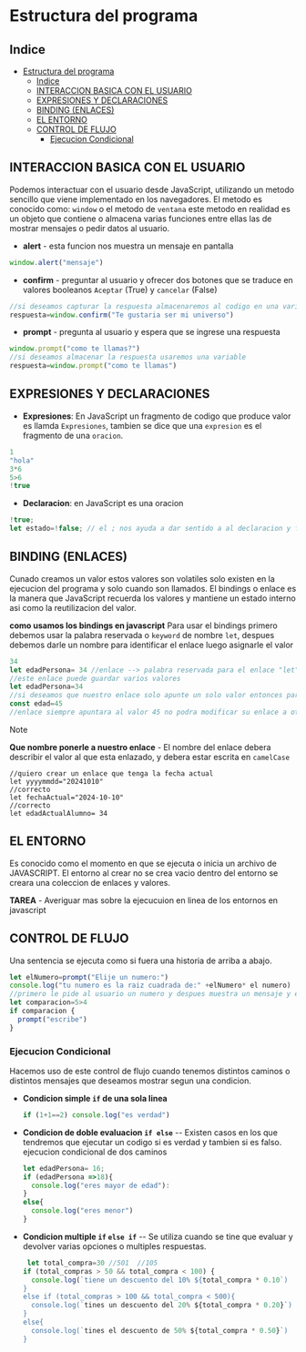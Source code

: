 # Estructura del programa
## Indice

- [Estructura del programa](#estructura-del-programa)
  - [Indice](#indice)
  - [INTERACCION BASICA CON EL USUARIO](#interaccion-basica-con-el-usuario)
  - [EXPRESIONES Y DECLARACIONES](#expresiones-y-declaraciones)
  - [BINDING (ENLACES)](#binding-enlaces)
  - [EL ENTORNO](#el-entorno)
  - [CONTROL DE FLUJO](#control-de-flujo)
    - [Ejecucion Condicional](#ejecucion-condicional)

## INTERACCION BASICA CON EL USUARIO
Podemos interactuar con el usuario desde JavaScript, utilizando un metodo sencillo que viene implementado en los navegadores.
El metodo es conocido como: `window` o el metodo de `ventana` este metodo en realidad es un objeto que contiene o almacena varias funciones entre ellas las de mostrar mensajes o pedir datos al usuario.
- **alert** - esta funcion nos muestra un mensaje en pantalla
```js
window.alert("mensaje")
```
- **confirm** - preguntar al usuario y ofrecer dos botones  que se traduce en valores booleanos `Aceptar` (True) y `cancelar` (False)
```js
//si deseamos capturar la respuesta almacenaremos al codigo en una variable
respuesta=window.confirm("Te gustaria ser mi universo")
```
- **prompt** - pregunta al usuario y espera que se ingrese una respuesta 
```js
window.prompt("como te llamas?")
//si deseamos almacenar la respuesta usaremos una variable
respuesta=window.prompt("como te llamas")
```
## EXPRESIONES Y DECLARACIONES
- **Expresiones**: En JavaScript un fragmento de codigo que produce valor es llamda `Expresiones`, tambien se dice que una `expresion` es el fragmento de una `oracion`.
```js
1
"hola"
3*6
5>6
!true
```
- **Declaracion**: en JavaScript es una oracion
```js
!true;
let estado=!false; // el ; nos ayuda a dar sentido a al declaracion y finalizar
```

## BINDING (ENLACES)
Cunado creamos un valor estos valores son volatiles solo existen en la ejecucion del programa y solo cuando son llamados.
El bindings o enlace es la manera que JavaScript recuerda los valores y mantiene un estado interno asi como la reutilizacion del valor.

**como usamos los bindings en javascript**
 Para usar el bindings primero debemos usar la palabra reservada o `keyword` de nombre `let`, despues debemos darle un nombre para identificar el enlace luego asignarle el valor

```js
34
let edadPersona= 34 //enlace --> palabra reservada para el enlace "let" 
//este enlace puede guardar varios valores
let edadPersona=34
//si deseamos que nuestro enlace solo apunte un solo valor entonces para crear este en lace debemos hacer uso de la keyword conts
const edad=45
//enlace siempre apuntara al valor 45 no podra modificar su enlace a otro valor
```
> [!NOTE]
> **Que nombre ponerle a nuestro enlace** - El nombre del enlace debera describir el valor al que esta enlazado, y debera estar escrita en `camelCase`

```JS
//quiero crear un enlace que tenga la fecha actual
let yyyymmdd="20241010"
//correcto
let fechaActual="2024-10-10"
//correcto
let edadActualAlumno= 34
```
## EL ENTORNO
Es conocido como el momento en que se ejecuta o inicia un archivo de JAVASCRIPT.
El entorno al crear no se crea vacio dentro del entorno se creara una coleccion de enlaces y valores.

**TAREA** - Averiguar mas sobre la ejecucuion en linea de los entornos en javascript

## CONTROL DE FLUJO 
Una sentencia se ejecuta como si fuera una historia de arriba a abajo.

```js
let elNumero=prompt("Elije un numero:") 
console.log("tu numero es la raiz cuadrada de:" +elNumero* el numero) 
//primero le pide al usuario un numero y despues muestra un mensaje y el cuadro de ese numero
let comparacion=5>4
if comparacion {
  prompt("escribe")
}
```
### Ejecucion Condicional
Hacemos uso de este control de flujo cuando tenemos distintos caminos o distintos mensajes que deseamos mostrar segun una condicion.

- **Condicion simple `if` de una sola linea**
  ```js
  if (1+1==2) console.log("es verdad")
  ```
- **Condicion de doble evaluacion `if else`** --
Existen casos en los que tendremos que ejecutar un codigo si es verdad y tambien si es falso. ejecucion condicional de dos caminos
  ```js
  let edadPersona= 16;
  if (edadPersona =>18){
    console.log("eres mayor de edad"):
  }
  else{
    console.log("eres menor")
  }
  ```
- **Condicion multiple `if` `else if`** -- 
Se utiliza cuando se tine que evaluar y devolver varias opciones o multiples respuestas.
  ```js
   let total_compra=30 //501  //105
  if (total_compras > 50 && total_compra < 100) {
    console.log(`tiene un descuento del 10% ${total_compra * 0.10`)
  }
  else if (total_compras > 100 && total_compra < 500){
    console.log(`tines un descuento del 20% ${total_compra * 0.20}`)
  }
  else{
    console.log(`tines el descuento de 50% ${total_compra * 0.50}`)
  }
  ```
  